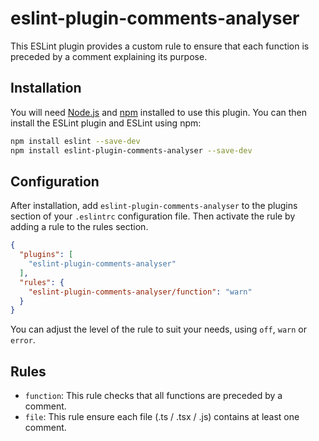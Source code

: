 # eslint-plugin-comments-analyser

This ESLint plugin provides a custom rule to ensure that each function is preceded by a comment explaining its purpose.

## Installation

You will need [Node.js](https://nodejs.org/) and [npm](https://npmjs.com/) installed to use this plugin. You can then install the ESLint plugin and ESLint using npm:

```bash
npm install eslint --save-dev
npm install eslint-plugin-comments-analyser --save-dev
```

## Configuration

After installation, add `eslint-plugin-comments-analyser` to the plugins section of your `.eslintrc` configuration file. 
Then activate the rule by adding a rule to the rules section.

```json
{
  "plugins": [
    "eslint-plugin-comments-analyser"
  ],
  "rules": {
    "eslint-plugin-comments-analyser/function": "warn"
  }
}
```

You can adjust the level of the rule to suit your needs, using `off`, `warn` or `error`.

## Rules

- `function`: This rule checks that all functions are preceded by a comment.
- `file`: This rule ensure each file (.ts / .tsx / .js) contains at least one comment.
